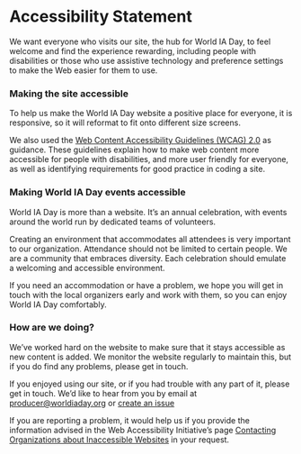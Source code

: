 # Accessibility Statement

We want everyone who visits our site, the hub for World IA Day, to feel welcome and find the experience rewarding, including people with disabilities or those who use assistive technology and preference settings to make the Web easier for them to use.

### Making the site accessible

To help us make the World IA Day website a positive place for everyone, it is responsive, so it will reformat to fit onto different size screens.

We also used the [Web Content Accessibility Guidelines (WCAG) 2.0](https://www.w3.org/TR/WCAG20/) as guidance. These guidelines explain how to make web content more accessible for people with disabilities, and more user friendly for everyone, as well as identifying requirements for good practice in coding a site.

### Making World IA Day events accessible

World IA Day is more than a website. It’s an annual celebration, with events around the world run by dedicated teams of volunteers.

Creating an environment that accommodates all attendees is very important to our organization. Attendance should not be limited to certain people. We are a community that embraces diversity. Each celebration should emulate a welcoming and accessible environment.

If you need an accommodation or have a problem, we hope you will get in touch with the local organizers early and work with them, so you can enjoy World IA Day comfortably.

### How are we doing?

We’ve worked hard on the website to make sure that it stays accessible as new content is added. We monitor the website regularly to maintain this, but if you do find any problems, please get in touch.

If you enjoyed using our site, or if you had trouble with any part of it, please get in touch. We’d like to hear from you by email at [producer@worldiaday.org](mailto:producer@worldiaday.org) or [create an issue](https://github.com/worldiaday/website/issues)

If you are reporting a problem, it would help us if you provide the information advised in the Web Accessibility Initiative’s page [Contacting Organizations about Inaccessible Websites](https://www.w3.org/WAI/teach-advocate/contact-inaccessible-websites/) in your request.
